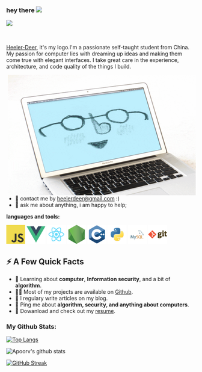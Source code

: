 
### hey there <img src="https://media.giphy.com/media/hvRJCLFzcasrR4ia7z/giphy.gif" width="25px">



![](https://komarev.com/ghpvc/?username=heeler-deer&color=green)

<br />

[Heeler-Deer](https://heeler-deer.github.io/), it's my logo.I'm a passionate self-taught student from China. My passion for computer lies with dreaming up ideas and making them come true with elegant interfaces. I take great care in the experience, architecture, and code quality of the things I build.


  <img align="right" alt="GIF" src="https://github.com/heeler-deer/absorbing/blob/main/giphy.gif?raw=true" width="500" height="320" />
  
- 💼 contact me by heelerdeer@gmail.com :)
- 💬 ask me about anything, i am happy to help;

**languages and tools:**  

<code><img height="50" src="https://raw.githubusercontent.com/github/explore/80688e429a7d4ef2fca1e82350fe8e3517d3494d/topics/javascript/javascript.png"></code>
<code><img height="50" src="https://raw.githubusercontent.com/github/explore/80688e429a7d4ef2fca1e82350fe8e3517d3494d/topics/vue/vue.png"></code>
<code><img height="50" src="https://raw.githubusercontent.com/github/explore/80688e429a7d4ef2fca1e82350fe8e3517d3494d/topics/react/react.png"></code>
<code><img height="50" src="https://raw.githubusercontent.com/github/explore/80688e429a7d4ef2fca1e82350fe8e3517d3494d/topics/nodejs/nodejs.png"></code>
<code><img height="50" src="https://raw.githubusercontent.com/github/explore/80688e429a7d4ef2fca1e82350fe8e3517d3494d/topics/cpp/cpp.png"></code>
<code><img height="50" src="https://raw.githubusercontent.com/github/explore/80688e429a7d4ef2fca1e82350fe8e3517d3494d/topics/python/python.png"></code>
<code><img height="50" src="https://raw.githubusercontent.com/github/explore/80688e429a7d4ef2fca1e82350fe8e3517d3494d/topics/mysql/mysql.png"></code>
<code><img height="50" src="https://raw.githubusercontent.com/github/explore/80688e429a7d4ef2fca1e82350fe8e3517d3494d/topics/git/git.png"></code>
<h2>⚡️ A Few Quick Facts</h2>
<ul>
<li>🧐 Learning about <strong>computer</strong>, <strong>Information security</strong>, and a bit of <strong>algorithm</strong>.</li>
<li>👨‍💻 Most of my projects are available on <a href="https://github.com/heeler-deer">Github</a>.</li>
<li>📝 I regulary write articles on my blog.</li>
<li>💬 Ping me about <strong>algorithm, security, and anything about computers</strong>.</li>
<li>📙 Dowanload and check out my <a href="https://github.com/heeler-deer/absorbing/blob/main/resume.pdf">resume</a>.</li>
</ul>
  
  
  
### My Github Stats:


[![Top Langs](https://github-readme-stats.vercel.app/api/top-langs/?username=heeler-deer&layout=compact)](https://github.com/anuraghazra/github-readme-stats)



![Apoorv's github stats](https://github-readme-stats.vercel.app/api?username=heeler-deer&show_icons=true&title_color=ffc857&icon_color=8ac926&hide=issues&count_private=true&include_all_commits=true)



[![GitHub Streak](https://streak-stats.demolab.com?user=heeler-deer&theme=tokyonight-duo&hide_border=true)](https://git.io/streak-stats)


